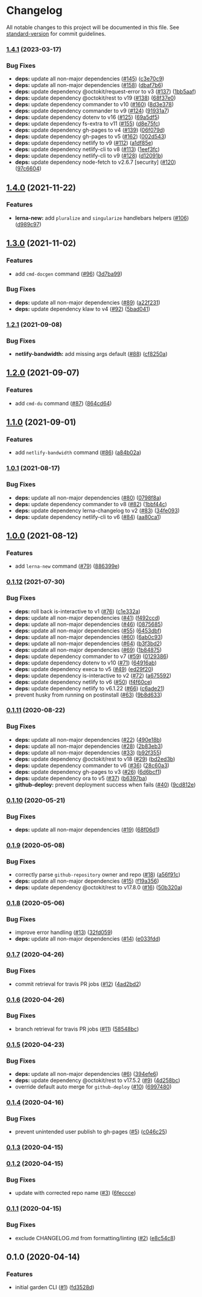 # Changelog

All notable changes to this project will be documented in this file. See [standard-version](https://github.com/conventional-changelog/standard-version) for commit guidelines.

### [1.4.1](https://github.com/zendeskgarden/scripts/compare/v1.4.0...v1.4.1) (2023-03-17)


### Bug Fixes

* **deps:** update all non-major dependencies ([#145](https://github.com/zendeskgarden/scripts/issues/145)) ([c3e70c9](https://github.com/zendeskgarden/scripts/commit/c3e70c975fdae4a32700ccc295e63c141232fbb3))
* **deps:** update all non-major dependencies ([#158](https://github.com/zendeskgarden/scripts/issues/158)) ([dbaf7b6](https://github.com/zendeskgarden/scripts/commit/dbaf7b6818ccf6e65704be77279f31c41165c262))
* **deps:** update dependency @octokit/request-error to v3 ([#137](https://github.com/zendeskgarden/scripts/issues/137)) ([1bb5aaf](https://github.com/zendeskgarden/scripts/commit/1bb5aaf43435b797ad8061e45b3a3bdde94420c8))
* **deps:** update dependency @octokit/rest to v19 ([#138](https://github.com/zendeskgarden/scripts/issues/138)) ([68f37e0](https://github.com/zendeskgarden/scripts/commit/68f37e09ab498a2b84fa3c6335e225283dc7a0a2))
* **deps:** update dependency commander to v10 ([#160](https://github.com/zendeskgarden/scripts/issues/160)) ([8d3e378](https://github.com/zendeskgarden/scripts/commit/8d3e3785777f75a27982636561e0a163cb7386f4))
* **deps:** update dependency commander to v9 ([#124](https://github.com/zendeskgarden/scripts/issues/124)) ([91931a7](https://github.com/zendeskgarden/scripts/commit/91931a778c7ca6e2d51108b630b0a73385eedada))
* **deps:** update dependency dotenv to v16 ([#125](https://github.com/zendeskgarden/scripts/issues/125)) ([69a5df5](https://github.com/zendeskgarden/scripts/commit/69a5df590a1a95619ae1ad70e157562a836ff69c))
* **deps:** update dependency fs-extra to v11 ([#155](https://github.com/zendeskgarden/scripts/issues/155)) ([d8e75fc](https://github.com/zendeskgarden/scripts/commit/d8e75fc85b51b74b783af1fc647c35ec2da29953))
* **deps:** update dependency gh-pages to v4 ([#139](https://github.com/zendeskgarden/scripts/issues/139)) ([06f079d](https://github.com/zendeskgarden/scripts/commit/06f079dc210cdbec3c1c33a41705a9a3646ff36a))
* **deps:** update dependency gh-pages to v5 ([#162](https://github.com/zendeskgarden/scripts/issues/162)) ([002d543](https://github.com/zendeskgarden/scripts/commit/002d54326ec03fc79821a6f15a7be6bfb28272cd))
* **deps:** update dependency netlify to v9 ([#112](https://github.com/zendeskgarden/scripts/issues/112)) ([a1df85e](https://github.com/zendeskgarden/scripts/commit/a1df85e005c877c79fcd9d6c2085349c847e42da))
* **deps:** update dependency netlify-cli to v8 ([#113](https://github.com/zendeskgarden/scripts/issues/113)) ([1eef3fc](https://github.com/zendeskgarden/scripts/commit/1eef3fcf9830d4957dd8370266374ef8c64162a8))
* **deps:** update dependency netlify-cli to v9 ([#128](https://github.com/zendeskgarden/scripts/issues/128)) ([d12091b](https://github.com/zendeskgarden/scripts/commit/d12091bdf7f62e5afc47b90a4dd5aca15c9bab86))
* **deps:** update dependency node-fetch to v2.6.7 [security] ([#120](https://github.com/zendeskgarden/scripts/issues/120)) ([97c6604](https://github.com/zendeskgarden/scripts/commit/97c6604ee6f36a3ef9e5d84f8fb93388fe54d137))

## [1.4.0](https://github.com/zendeskgarden/scripts/compare/v1.3.0...v1.4.0) (2021-11-22)


### Features

* **lerna-new:** add `pluralize` and `singularize` handlebars helpers ([#106](https://github.com/zendeskgarden/scripts/issues/106)) ([d989c97](https://github.com/zendeskgarden/scripts/commit/d989c9788e6d904ca4d8ec47d24957b3d4d3e558))

## [1.3.0](https://github.com/zendeskgarden/scripts/compare/v1.2.1...v1.3.0) (2021-11-02)


### Features

* add `cmd-docgen` command ([#96](https://github.com/zendeskgarden/scripts/issues/96)) ([3d7ba99](https://github.com/zendeskgarden/scripts/commit/3d7ba993258354bb8333207655b8445622819883))


### Bug Fixes

* **deps:** update all non-major dependencies ([#89](https://github.com/zendeskgarden/scripts/issues/89)) ([a22f231](https://github.com/zendeskgarden/scripts/commit/a22f2310d77714b9ee8cdac6797422e1113ba0b6))
* **deps:** update dependency klaw to v4 ([#92](https://github.com/zendeskgarden/scripts/issues/92)) ([5bad041](https://github.com/zendeskgarden/scripts/commit/5bad041388ee33335caa34da53662a757b94acb7))

### [1.2.1](https://github.com/zendeskgarden/scripts/compare/v1.2.0...v1.2.1) (2021-09-08)


### Bug Fixes

* **netlify-bandwidth:** add missing args default ([#88](https://github.com/zendeskgarden/scripts/issues/88)) ([cf8250a](https://github.com/zendeskgarden/scripts/commit/cf8250ae19dedbac3a680f0f4a57fa80c21dd35a))

## [1.2.0](https://github.com/zendeskgarden/scripts/compare/v1.1.0...v1.2.0) (2021-09-07)


### Features

* add `cmd-du` command ([#87](https://github.com/zendeskgarden/scripts/issues/87)) ([864cd64](https://github.com/zendeskgarden/scripts/commit/864cd641ec2733340eb575213076ffc36a66b50a))

## [1.1.0](https://github.com/zendeskgarden/scripts/compare/v1.0.1...v1.1.0) (2021-09-01)


### Features

* add `netlify-bandwidth` command ([#86](https://github.com/zendeskgarden/scripts/issues/86)) ([a84b02a](https://github.com/zendeskgarden/scripts/commit/a84b02a0d5fd0e588bb2d7e5e7b6c5804639180b))

### [1.0.1](https://github.com/zendeskgarden/scripts/compare/v1.0.0...v1.0.1) (2021-08-17)


### Bug Fixes

* **deps:** update all non-major dependencies ([#80](https://github.com/zendeskgarden/scripts/issues/80)) ([0798f8a](https://github.com/zendeskgarden/scripts/commit/0798f8a5e4943239319bf14c95205221e7ba86a8))
* **deps:** update dependency commander to v8 ([#82](https://github.com/zendeskgarden/scripts/issues/82)) ([1bbf44c](https://github.com/zendeskgarden/scripts/commit/1bbf44ce97ca6b623bd23c510f039c552dd1a5c9))
* **deps:** update dependency lerna-changelog to v2 ([#83](https://github.com/zendeskgarden/scripts/issues/83)) ([34fe093](https://github.com/zendeskgarden/scripts/commit/34fe0933d023f367066ebc1968eb1c1072334bb8))
* **deps:** update dependency netlify-cli to v6 ([#84](https://github.com/zendeskgarden/scripts/issues/84)) ([aa80ca1](https://github.com/zendeskgarden/scripts/commit/aa80ca1e1ba81e9f5bf50e82c122807e0901204d))

## [1.0.0](https://github.com/zendeskgarden/scripts/compare/v0.1.12...v1.0.0) (2021-08-12)


### Features

* add `lerna-new` command ([#79](https://github.com/zendeskgarden/scripts/issues/79)) ([886399e](https://github.com/zendeskgarden/scripts/commit/886399ecfc7f29b3e89d074db31b283c45203b06))

### [0.1.12](https://github.com/zendeskgarden/scripts/compare/v0.1.11...v0.1.12) (2021-07-30)


### Bug Fixes

* **deps:** roll back is-interactive to v1 ([#76](https://github.com/zendeskgarden/scripts/issues/76)) ([c1e332a](https://github.com/zendeskgarden/scripts/commit/c1e332a7e5af8fcdeb4be2a1e1755aacec1decc0))
* **deps:** update all non-major dependencies ([#41](https://github.com/zendeskgarden/scripts/issues/41)) ([f492ccd](https://github.com/zendeskgarden/scripts/commit/f492ccd26c5d94bd53b2b8658aecce987ee60b0e))
* **deps:** update all non-major dependencies ([#46](https://github.com/zendeskgarden/scripts/issues/46)) ([0875685](https://github.com/zendeskgarden/scripts/commit/0875685e5e5f8643ecaf24ff80c0061cf6760d04))
* **deps:** update all non-major dependencies ([#55](https://github.com/zendeskgarden/scripts/issues/55)) ([6453dbf](https://github.com/zendeskgarden/scripts/commit/6453dbfd56b4284cdeeca70c1eb0a9e2f1470eff))
* **deps:** update all non-major dependencies ([#60](https://github.com/zendeskgarden/scripts/issues/60)) ([6ab0c93](https://github.com/zendeskgarden/scripts/commit/6ab0c93e9f5b715f7c46a98c1c1d2bf4a03ed19f))
* **deps:** update all non-major dependencies ([#64](https://github.com/zendeskgarden/scripts/issues/64)) ([b3f3bd2](https://github.com/zendeskgarden/scripts/commit/b3f3bd23026909ba7e0e3e75154a8dc992597fe4))
* **deps:** update all non-major dependencies ([#69](https://github.com/zendeskgarden/scripts/issues/69)) ([1b84875](https://github.com/zendeskgarden/scripts/commit/1b8487539dd51a108bccc93013a4c903d672d390))
* **deps:** update dependency commander to v7 ([#59](https://github.com/zendeskgarden/scripts/issues/59)) ([0129386](https://github.com/zendeskgarden/scripts/commit/0129386fc1e925b99fdede3edd7f484a88246786))
* **deps:** update dependency dotenv to v10 ([#71](https://github.com/zendeskgarden/scripts/issues/71)) ([64916ab](https://github.com/zendeskgarden/scripts/commit/64916abc56cd254e7d64845b0395f6227c9e53b6))
* **deps:** update dependency execa to v5 ([#49](https://github.com/zendeskgarden/scripts/issues/49)) ([ed29f20](https://github.com/zendeskgarden/scripts/commit/ed29f200fb9b7b00421f3597e9131cb1f7a5bdb0))
* **deps:** update dependency is-interactive to v2 ([#72](https://github.com/zendeskgarden/scripts/issues/72)) ([a675592](https://github.com/zendeskgarden/scripts/commit/a6755923f15534a7fd129eb4df6f44c6016cdc30))
* **deps:** update dependency netlify to v6 ([#50](https://github.com/zendeskgarden/scripts/issues/50)) ([f4f60ce](https://github.com/zendeskgarden/scripts/commit/f4f60cead5823dba7599b781f4cf69ac8ce6ac67))
* **deps:** update dependency netlify to v6.1.22 ([#66](https://github.com/zendeskgarden/scripts/issues/66)) ([c6ade21](https://github.com/zendeskgarden/scripts/commit/c6ade21073a6c186593d0df6083324b468704e6a))
* prevent husky from running on postinstall ([#63](https://github.com/zendeskgarden/scripts/issues/63)) ([9b8d633](https://github.com/zendeskgarden/scripts/commit/9b8d633333c53304fc0005f785d92d3712284747))

### [0.1.11](https://github.com/zendeskgarden/scripts/compare/v0.1.10...v0.1.11) (2020-08-22)


### Bug Fixes

* **deps:** update all non-major dependencies ([#22](https://github.com/zendeskgarden/scripts/issues/22)) ([490e18b](https://github.com/zendeskgarden/scripts/commit/490e18bacd45d2b48f8facd14782d66107e54940))
* **deps:** update all non-major dependencies ([#28](https://github.com/zendeskgarden/scripts/issues/28)) ([2b83eb3](https://github.com/zendeskgarden/scripts/commit/2b83eb30f56570b8aa7e41d515c3f6694b6a44c8))
* **deps:** update all non-major dependencies ([#33](https://github.com/zendeskgarden/scripts/issues/33)) ([b92f355](https://github.com/zendeskgarden/scripts/commit/b92f3558688072dceba8531b18ff3b26f4522f9a))
* **deps:** update dependency @octokit/rest to v18 ([#29](https://github.com/zendeskgarden/scripts/issues/29)) ([bd2ed3b](https://github.com/zendeskgarden/scripts/commit/bd2ed3b44eedb3a3c94abaad71a2465c1d6fd2d3))
* **deps:** update dependency commander to v6 ([#36](https://github.com/zendeskgarden/scripts/issues/36)) ([28c60a3](https://github.com/zendeskgarden/scripts/commit/28c60a36e32f12996c81f631f749b6957a8081d0))
* **deps:** update dependency gh-pages to v3 ([#26](https://github.com/zendeskgarden/scripts/issues/26)) ([6d6bcf1](https://github.com/zendeskgarden/scripts/commit/6d6bcf1408a09aebe4e554d96adb232d904b6b6d))
* **deps:** update dependency ora to v5 ([#37](https://github.com/zendeskgarden/scripts/issues/37)) ([b6397ba](https://github.com/zendeskgarden/scripts/commit/b6397babbeacc897572a77b879dfc4688f23b9f3))
* **github-deploy:** prevent deployment success when <command> fails ([#40](https://github.com/zendeskgarden/scripts/issues/40)) ([9cd812e](https://github.com/zendeskgarden/scripts/commit/9cd812e2f0599233c3a29736bd0a0a9902ab4ece))

### [0.1.10](https://github.com/zendeskgarden/scripts/compare/v0.1.9...v0.1.10) (2020-05-21)


### Bug Fixes

* **deps:** update all non-major dependencies ([#19](https://github.com/zendeskgarden/scripts/issues/19)) ([68f06d1](https://github.com/zendeskgarden/scripts/commit/68f06d1e55f1be31716e2bd1252d70da46a0363f))

### [0.1.9](https://github.com/zendeskgarden/scripts/compare/v0.1.8...v0.1.9) (2020-05-08)


### Bug Fixes

* correctly parse `github-repository` owner and repo ([#18](https://github.com/zendeskgarden/scripts/issues/18)) ([a56f91c](https://github.com/zendeskgarden/scripts/commit/a56f91ced8b988f9c01adf16ac93144adad48745))
* **deps:** update all non-major dependencies ([#15](https://github.com/zendeskgarden/scripts/issues/15)) ([f19a356](https://github.com/zendeskgarden/scripts/commit/f19a3563b732b4a9f250de0c2051b4c669bbd2f1))
* **deps:** update dependency @octokit/rest to v17.8.0 ([#16](https://github.com/zendeskgarden/scripts/issues/16)) ([50b320a](https://github.com/zendeskgarden/scripts/commit/50b320a23494aa3fcdea2889df576afca0643978))

### [0.1.8](https://github.com/zendeskgarden/scripts/compare/v0.1.7...v0.1.8) (2020-05-06)


### Bug Fixes

* improve error handling ([#13](https://github.com/zendeskgarden/scripts/issues/13)) ([32fd059](https://github.com/zendeskgarden/scripts/commit/32fd0599472bf69eadf8e4c6a26757e9795c7a03))
* **deps:** update all non-major dependencies ([#14](https://github.com/zendeskgarden/scripts/issues/14)) ([e033fdd](https://github.com/zendeskgarden/scripts/commit/e033fdd62ac3264ec261b2ed9ec55c0ab9404a05))

### [0.1.7](https://github.com/zendeskgarden/scripts/compare/v0.1.6...v0.1.7) (2020-04-26)


### Bug Fixes

* commit retrieval for travis PR jobs ([#12](https://github.com/zendeskgarden/scripts/issues/12)) ([4ad2bd2](https://github.com/zendeskgarden/scripts/commit/4ad2bd260ebd19af3f75115bacac697ee96c998c))

### [0.1.6](https://github.com/zendeskgarden/scripts/compare/v0.1.5...v0.1.6) (2020-04-26)


### Bug Fixes

* branch retrieval for travis PR jobs ([#11](https://github.com/zendeskgarden/scripts/issues/11)) ([58548bc](https://github.com/zendeskgarden/scripts/commit/58548bcc5a0c42cdeeefe24ecf38d8be576e44f0))

### [0.1.5](https://github.com/zendeskgarden/scripts/compare/v0.1.4...v0.1.5) (2020-04-23)


### Bug Fixes

* **deps:** update all non-major dependencies ([#6](https://github.com/zendeskgarden/scripts/issues/6)) ([394efe6](https://github.com/zendeskgarden/scripts/commit/394efe613ed579e2dbd9eac9c4a3de5c546612c7))
* **deps:** update dependency @octokit/rest to v17.5.2 ([#9](https://github.com/zendeskgarden/scripts/issues/9)) ([4d258bc](https://github.com/zendeskgarden/scripts/commit/4d258bc7d943ee37a95e45437c333a9c60d57a77))
* override default auto merge for `github-deploy` ([#10](https://github.com/zendeskgarden/scripts/issues/10)) ([6997480](https://github.com/zendeskgarden/scripts/commit/69974803f264b9b0cd7c8b2801ebc331b6acf958))

### [0.1.4](https://github.com/zendeskgarden/scripts/compare/v0.1.3...v0.1.4) (2020-04-16)


### Bug Fixes

* prevent unintended user publish to gh-pages ([#5](https://github.com/zendeskgarden/scripts/issues/5)) ([c046c25](https://github.com/zendeskgarden/scripts/commit/c046c2557db85ff538148b7a42718056204e9b21))

### [0.1.3](https://github.com/zendeskgarden/scripts/compare/v0.1.2...v0.1.3) (2020-04-15)

### [0.1.2](https://github.com/zendeskgarden/scripts/compare/v0.1.1...v0.1.2) (2020-04-15)


### Bug Fixes

* update with corrected repo name ([#3](https://github.com/zendeskgarden/scripts/issues/3)) ([6feccce](https://github.com/zendeskgarden/scripts/commit/6feccce9b6362e74ba7f2ae7aa2c14f6c190fd43))

### [0.1.1](https://github.com/zendeskgarden/scripts/compare/v0.1.0...v0.1.1) (2020-04-15)


### Bug Fixes

* exclude CHANGELOG.md from formatting/linting ([#2](https://github.com/zendeskgarden/scripts/issues/2)) ([e8c54c8](https://github.com/zendeskgarden/scripts/commit/e8c54c88e8976b213efa01ede3cacfdc529111e0))

## 0.1.0 (2020-04-14)


### Features

* initial garden CLI ([#1](https://github.com/zendeskgarden/scripts/issues/1)) ([fd3528d](https://github.com/zendeskgarden/scripts/commit/fd3528d8869929cf71dcfffece9706453ce05fb5))
